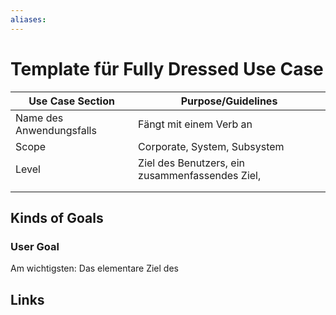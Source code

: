 ```yaml
---
aliases: 
---
```

# Template für Fully Dressed Use Case 
| Use Case Section         | Purpose/Guidelines                              |
| ------------------------ | ----------------------------------------------- |
| Name des Anwendungsfalls | Fängt mit einem Verb an                         |
| Scope                    | Corporate, System, Subsystem                    |
| Level                    | Ziel des Benutzers, ein zusammenfassendes Ziel, |
|                          |                                                 |
|                          |                                                 |

## Kinds of Goals
### User Goal
Am wichtigsten: Das elementare Ziel des 

## Links